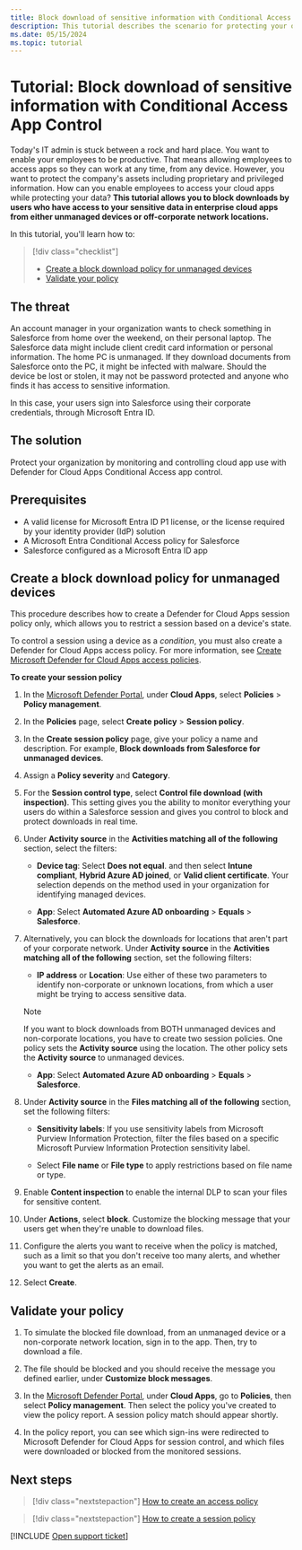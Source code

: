 ```yaml
---
title: Block download of sensitive information with Conditional Access App Control
description: This tutorial describes the scenario for protecting your organization against downloads of sensitive data by unmanaged devices using Microsoft Entra ID Conditional Access app control.
ms.date: 05/15/2024
ms.topic: tutorial
---
```

# Tutorial: Block download of sensitive information with Conditional Access App Control



Today's IT admin is stuck between a rock and hard place. You want to enable your employees to be productive. That means allowing employees to access apps so they can work at any time, from any device. However, you want to protect the company's assets including proprietary and privileged information. How can you enable employees to access your cloud apps while protecting your data? **This tutorial allows you to block downloads by users who have access to your sensitive data in enterprise cloud apps from either unmanaged devices or off-corporate network locations.**

In this tutorial, you'll learn how to:

> [!div class="checklist"]
>
> - [Create a block download policy for unmanaged devices](#create-a-block-download-policy-for-unmanaged-devices)
> - [Validate your policy](#validate-your-policy)

## The threat

An account manager in your organization wants to check something in Salesforce from home over the weekend, on their personal laptop. The Salesforce data might include client credit card information or personal information. The home PC is unmanaged. If they download documents from Salesforce onto the PC, it might be infected with malware. Should the device be lost or stolen, it may not be password protected and anyone who finds it has access to sensitive information.

In this case, your users sign into Salesforce using their corporate credentials, through Microsoft Entra ID.

## The solution

Protect your organization by monitoring and controlling cloud app use with Defender for Cloud Apps Conditional Access app control.

## Prerequisites

- A valid license for Microsoft Entra ID P1 license, or the license required by your identity provider (IdP) solution
- A Microsoft Entra Conditional Access policy for Salesforce
- Salesforce configured as a Microsoft Entra ID app

## Create a block download policy for unmanaged devices

This procedure describes how to create a Defender for Cloud Apps session policy only, which allows you to restrict a session based on a device's state.

To control a session using a device as a *condition*, you must also create a Defender for Cloud Apps access policy. For more information, see [Create Microsoft Defender for Cloud Apps access policies](access-policy-aad.md).

**To create your session policy**

1. In the [Microsoft Defender Portal](https://security.microsoft.com), under **Cloud Apps**, select **Policies** > **Policy management**.

1. In the **Policies** page, select **Create policy** > **Session policy**.

1. In the **Create session policy** page, give your policy a name and description. For example, **Block downloads from Salesforce for unmanaged devices**.

1. Assign a **Policy severity** and **Category**.

1. For the **Session control type**, select **Control file download (with inspection)**. This setting gives you the ability to monitor everything your users do within a Salesforce session and gives you control to block and protect downloads in real time.

1. Under **Activity source** in the **Activities matching all of the following** section, select the filters:

    - **Device tag**: Select **Does not equal**. and then select **Intune compliant**, **Hybrid Azure AD joined**, or **Valid client certificate**. Your selection depends on the method used in your organization for identifying managed devices.

    - **App**: Select **Automated Azure AD onboarding** > **Equals** > **Salesforce**.

1. Alternatively, you can block the downloads for locations that aren't part of your corporate network. Under **Activity source** in the **Activities matching all of the following** section, set the following filters:

    - **IP address** or **Location**: Use either of these two parameters to identify non-corporate or unknown locations, from which a user might be trying to access sensitive data.

     > [!NOTE]
     > If you want to block downloads from BOTH unmanaged devices and non-corporate locations, you have to create two session policies. One policy sets the **Activity source** using the location. The other policy sets the **Activity source** to unmanaged devices.

    - **App**: Select **Automated Azure AD onboarding** > **Equals** > **Salesforce**.

1. Under **Activity source** in the **Files matching all of the following** section, set the following filters:

    - **Sensitivity labels**: If you use sensitivity labels from Microsoft Purview Information Protection, filter the files based on a specific Microsoft Purview Information Protection sensitivity label.

    - Select **File name** or **File type** to apply restrictions based on file name or type.

1. Enable **Content inspection** to enable the internal DLP to scan your files for sensitive content.

1. Under **Actions**, select **block**. Customize the blocking message that your users get when they're unable to download files.

1. Configure the alerts you want to receive when the policy is matched, such as a limit so that you don't receive too many alerts, and whether you want to get the alerts as an email.

1. Select **Create**.

## Validate your policy

1. To simulate the blocked file download, from an unmanaged device or a non-corporate network location, sign in to the app. Then, try to download a file.

1. The file should be blocked and you should receive the message you defined earlier, under **Customize block messages**.

1. In the [Microsoft Defender Portal](https://security.microsoft.com), under **Cloud Apps**, go to **Policies**, then select **Policy management**. Then select the policy you've created to view the policy report. A session policy match should appear shortly.

1. In the policy report, you can see which sign-ins were redirected to Microsoft Defender for Cloud Apps for session control, and which files were downloaded or blocked from the monitored sessions.

## Next steps

> [!div class="nextstepaction"]
> [How to create an access policy](access-policy-aad.md)

> [!div class="nextstepaction"]
> [How to create a session policy](session-policy-aad.md)

[!INCLUDE [Open support ticket](includes/support.md)]
